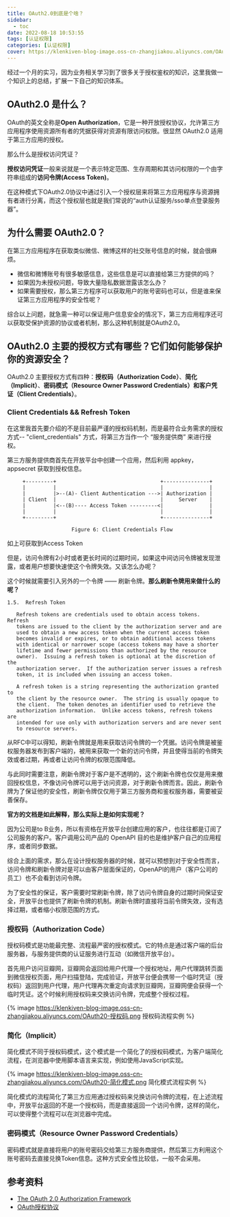 ```yaml
---
title: OAuth2.0到底是个啥？
sidebar:
  - toc
date: 2022-08-18 10:53:55
tags: [认证权限]
categories: [认证权限]
cover: https://klenkiven-blog-image.oss-cn-zhangjiakou.aliyuncs.com/OAuth20-Cover.jpeg
---
```


经过一个月的实习，因为业务相关学习到了很多关于授权鉴权的知识，这里我做一个知识上的总结，扩展一下自己的知识体系。

<!--more-->

## OAuth2.0 是什么？

OAuth的英文全称是**Open Authorization**，它是一种开放授权协议，允许第三方应用程序使用资源所有者的凭据获得对资源有限访问权限。很显然 OAuth2.0 适用于第三方应用的授权。

那么什么是授权访问凭证？

**授权访问凭证**一般来说就是一个表示特定范围、生存周期和其访问权限的一个由字符串组成的**访问令牌(Access Token)**。

在这种模式下OAuth2.0协议中通过引入一个授权层来将第三方应用程序与资源拥有者进行分离，而这个授权层也就是我们常说的“auth认证服务/sso单点登录服务器”。

## 为什么需要 OAuth2.0？

在第三方应用程序在获取类似微信、微博这样的社交账号信息的时候，就会很麻烦。

- 微信和微博账号有很多敏感信息，这些信息是可以直接给第三方提供的吗？
- 如果因为未授权问题，导致大量隐私数据泄露该怎么办？
- 如果需要授权，那么第三方程序可以获取用户的账号密码也可以，但是谁来保证第三方应用程序的安全性呢？

综合以上问题，就急需一种可以保证用户信息安全的情况下，第三方应用程序还可以获取受保护资源的协议或者机制，那么这种机制就是OAuth2.0。

## OAuth2.0 主要的授权方式有哪些？它们如何能够保护你的资源安全？

OAuth2.0 主要授权方式有四种：**授权码（Authorization Code）**、**简化（Implicit）**、**密码模式（Resource Owner Password Credentials）**和**客户凭证（Client Credentials）**。

### Client Credentials && Refresh Token

在这里我首先要介绍的不是目前最严谨的授权码机制，而是最符合业务需求的授权方式-- "client_credentials" 方式，将第三方当作一个 “服务提供商” 来进行授权。

第三方服务提供商首先在开放平台中创建一个应用，然后利用 appkey，appsecret 获取到授权信息。

``` text 来自RFC6749
     +---------+                                  +---------------+
     |         |                                  |               |
     |         |>--(A)- Client Authentication --->| Authorization |
     | Client  |                                  |     Server    |
     |         |<--(B)---- Access Token ---------<|               |
     |         |                                  |               |
     +---------+                                  +---------------+

                     Figure 6: Client Credentials Flow
```
如上可获取到Access Token

但是，访问令牌有2小时或者更长时间的过期时间，如果这中间访问令牌被发现泄露，或者用户想要快速使这个令牌失效。又该怎么办呢？

这个时候就需要引入另外的一个令牌 —— 刷新令牌。**那么刷新令牌用来做什么的呢？**
``` text 刷新令牌
1.5.  Refresh Token

   Refresh tokens are credentials used to obtain access tokens.  Refresh
   tokens are issued to the client by the authorization server and are
   used to obtain a new access token when the current access token
   becomes invalid or expires, or to obtain additional access tokens
   with identical or narrower scope (access tokens may have a shorter
   lifetime and fewer permissions than authorized by the resource
   owner).  Issuing a refresh token is optional at the discretion of the
   authorization server.  If the authorization server issues a refresh
   token, it is included when issuing an access token.

   A refresh token is a string representing the authorization granted to
   the client by the resource owner.  The string is usually opaque to
   the client.  The token denotes an identifier used to retrieve the
   authorization information.  Unlike access tokens, refresh tokens are
   intended for use only with authorization servers and are never sent
   to resource servers.
```

从RFC中可以得知，刷新令牌就是用来获取访问令牌的一个凭据。访问令牌是被鉴权服务器发布到客户端的，被用来获取一个新的访问令牌，并且使得当前的令牌失效或者过期，再或者让访问令牌的权限范围降低。

与此同时需要注意，刷新令牌对于客户是不透明的，这个刷新令牌也仅仅是用来撤回授权信息，不像访问令牌可以用于访问资源，对于刷新令牌而言。因此，刷新令牌为了保证他的安全性，刷新令牌仅仅用于第三方服务商和鉴权服务器，需要被妥善保存。

**官方的文档是如此解释，那么实际上是如何实现呢？**

因为公司是to B业务，所以有资格在开放平台创建应用的客户，也往往都是订阅了公司服务的客户。客户调用公司产品的 OpenAPI 目的也是维护客户自己的应用程序，或者同步数据。

综合上面的需求，那么在设计授权服务器的时候，就可以预想到对于安全性而言，访问令牌和刷新令牌对是可以由客户层面保证的，OpenAPI的用户（客户公司的员工）也不会看到访问令牌。

为了安全性的保证，客户需要时常刷新令牌，除了访问令牌自身的过期时间保证安全，开放平台也提供了刷新令牌的机制。刷新令牌时直接将当前令牌失效，没有选择过期，或者缩小权限范围的方式。

### 授权码（Authorization Code）

授权码模式是功能最完整、流程最严密的授权模式。它的特点是通过客户端的后台服务器，与服务提供商的认证服务进行互动（如微信开放平台）。

首先用户访问豆瓣网，豆瓣网会返回给用户代理一个授权地址，用户代理跳转页面到微信授权页面，用户扫描登陆，完成验证，开放平台便会携带一个临时凭证（授权码）返回到用户代理，用户代理再次重定向请求到豆瓣网，豆瓣网便会获得一个临时凭证。这个时候利用授权码来交换访问令牌，完成整个授权过程。

{% image https://klenkiven-blog-image.oss-cn-zhangjiakou.aliyuncs.com/OAuth20-授权码.png 授权码流程实例 %}

### 简化（Implicit）

简化模式不同于授权码模式，这个模式是一个简化了的授权码模式，为客户端简化流程，在浏览器中使用脚本语言来实现，例如使用JavaScript实现。

{% image https://klenkiven-blog-image.oss-cn-zhangjiakou.aliyuncs.com/OAuth20-简化模式.png 简化模式流程实例 %}

简化模式的流程简化了第三方应用通过授权码来兑换访问令牌的流程，在上述流程中，开放平台返回的不是一个授权码，而是直接返回一个访问令牌，这样的简化，可以使得整个流程可以在浏览器中完成。

### 密码模式（Resource Owner Password Credentials）

密码模式就是直接将用户的账号密码交给第三方服务商提供，然后第三方利用这个账号密码去直接兑换Token信息。这种方式安全性比较低，一般不会采用。

## 参考资料
 
- [The OAuth 2.0 Authorization Framework](https://www.rfc-editor.org/rfc/rfc6749.html)
- [OAuth授权协议](https://baijiahao.baidu.com/s?id=1705608658819242537)